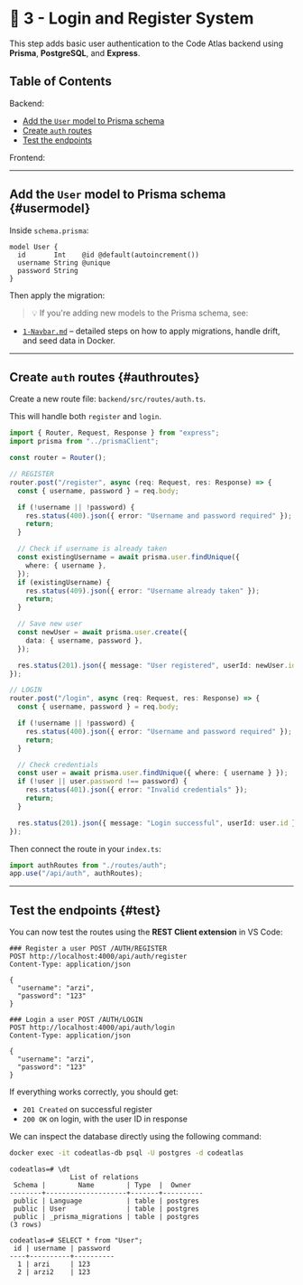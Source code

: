 # 🔐 3 - Login and Register System

This step adds basic user authentication to the Code Atlas backend using **Prisma**, **PostgreSQL**, and **Express**.

## Table of Contents

Backend:

- [Add the `User` model to Prisma schema](#usermodel)
- [Create `auth` routes](#authroutes)
- [Test the endpoints](#test)

Frontend:

---

## Add the `User` model to Prisma schema {#usermodel}

Inside `schema.prisma`:

```prisma
model User {
  id       Int    @id @default(autoincrement())
  username String @unique
  password String
}
```

Then apply the migration:

> 💡 If you're adding new models to the Prisma schema, see:

- [`1-Navbar.md`](./notes/Language/1-Navbar.md) – detailed steps on how to apply migrations, handle drift, and seed data in Docker.

---

## Create `auth` routes {#authroutes}

Create a new route file: `backend/src/routes/auth.ts`.

This will handle both `register` and `login`.

```ts
import { Router, Request, Response } from "express";
import prisma from "../prismaClient";

const router = Router();

// REGISTER
router.post("/register", async (req: Request, res: Response) => {
  const { username, password } = req.body;

  if (!username || !password) {
    res.status(400).json({ error: "Username and password required" });
    return;
  }

  // Check if username is already taken
  const existingUsername = await prisma.user.findUnique({
    where: { username },
  });
  if (existingUsername) {
    res.status(409).json({ error: "Username already taken" });
    return;
  }

  // Save new user
  const newUser = await prisma.user.create({
    data: { username, password },
  });

  res.status(201).json({ message: "User registered", userId: newUser.id });
});

// LOGIN
router.post("/login", async (req: Request, res: Response) => {
  const { username, password } = req.body;

  if (!username || !password) {
    res.status(400).json({ error: "Username and password required" });
    return;
  }

  // Check credentials
  const user = await prisma.user.findUnique({ where: { username } });
  if (!user || user.password !== password) {
    res.status(401).json({ error: "Invalid credentials" });
    return;
  }

  res.status(201).json({ message: "Login successful", userId: user.id });
});
```

Then connect the route in your `index.ts`:

```ts
import authRoutes from "./routes/auth";
app.use("/api/auth", authRoutes);
```

---

## Test the endpoints {#test}

You can now test the routes using the **REST Client extension** in VS Code:

```http
### Register a user POST /AUTH/REGISTER
POST http://localhost:4000/api/auth/register
Content-Type: application/json

{
  "username": "arzi",
  "password": "123"
}

### Login a user POST /AUTH/LOGIN
POST http://localhost:4000/api/auth/login
Content-Type: application/json

{
  "username": "arzi",
  "password": "123"
}
```

If everything works correctly, you should get:

- `201 Created` on successful register
- `200 OK` on login, with the user ID in response

We can inspect the database directly using the following command:

```bash
docker exec -it codeatlas-db psql -U postgres -d codeatlas
```

```text
codeatlas=# \dt
               List of relations
 Schema |        Name        | Type  |  Owner   
--------+--------------------+-------+----------
 public | Language           | table | postgres
 public | User               | table | postgres
 public | _prisma_migrations | table | postgres
(3 rows)

codeatlas=# SELECT * from "User";
 id | username | password 
----+----------+----------
  1 | arzi     | 123
  2 | arzi2    | 123
```
